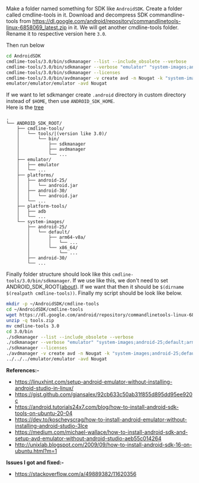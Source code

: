 Make a folder named something for SDK like `AndroidSDK`. Create a folder called cmdline-tools in it. Download and decompress SDK commandline-tools from https://dl.google.com/android/repository/commandlinetools-linux-6858069_latest.zip in it. We will get another cmdline-tools folder.  
Rename it to respective version here `3.0`.

Then run below

```bash
cd AndroidSDK
cmdlime-tools/3.0/bin/sdkmanager --list --include_obsolete --verbose
cmdlime-tools/3.0/bin/sdkmanager --verbose "emulator" "system-images;android-25;default;arm64-v8a" "platforms;android-25" "platform-tools"
cmdlime-tools/3.0/bin/sdkmanager --licenses
cmdlime-tools/3.0/bin/avdmanager -v create avd -n Nougat -k "system-images;android-25;arm64-v8a"
emulator/emulator/emulator -avd Nougat
```

If we want to let sdkmanger create `.android` directory in custom directory instead of `$HOME`, then use `ANDROID_SDK_HOME`.  
Here is the [tree](https://tree.nathanfriend.io/?s=(%27options!(%27fancy!true~fullPath!false~trailingSlash!true)~L(%27L%27ANDROID_SDK_ROOTJ*cmdline-F7%20F%2F%7C%7BM%20like%203.0%7D7WbinCsdkGavdGB*Qr7QEHXrU*XE-F7adb7B*system-imageHdefaultCarm64-v8aC*VCx86_64C*VUB%27)~M!%271%27)W%207J**9androidBVJC7**Er7B*platformFtoolsGmanagerCHs79-257*J%5CnLsource!MversionQemulatoU79-307V...W*%20X9.ja%01XWVUQMLJHGFECB97*)
```
.
└── ANDROID_SDK_ROOT/
    ├── cmdline-tools/
    │   └── tools/|(version like 3.0)/
    │       └── bin/
    │           ├── sdkmanager
    │           ├── avdmanager
    │           └── ...
    ├── emulator/
    │   ├── emulator
    │   └── ...
    ├── platforms/
    │   ├── android-25/
    │   │   └── android.jar
    │   ├── android-30/
    │   │   └── android.jar
    │   └── ...
    ├── platform-tools/
    │   ├── adb
    │   └── ...
    └── system-images/
        ├── android-25/
        │   └── default/
        │       ├── arm64-v8a/
        │       │   └── ...
        │       └── x86_64/
        │           └── ...
        ├── android-30/
        └── ...
```
Finally folder structure should look like this `cmdline-tools/3.0/bin/sdkmanager`. If we use like this, we don't need to set ANDROID_SDK_ROOT([about](https://developer.android.com/studio/command-line/variables)). If we want that then it should be `$(dirname $(realpath cmdline-tools))`.
Finally my script should be look like below.
```bash
mkdir -p ~/AndroidSDK/cmdline-tools
cd ~/AndroidSDK/cmdline-tools
wget https://dl.google.com/android/repository/commandlinetools-linux-6858069_latest.zip -o tools.zip
unzip -q tools.zip
mv cmdline-tools 3.0
cd 3.0/bin
./sdkmanager --list --include_obsolete --verbose
./sdkmanager --verbose "emulator" "system-images;android-25;default;arm64-v8a" "platforms;android-25" "platform-tools"
./sdkmanager --licenses
./avdmanager -v create avd -n Nougat -k "system-images;android-25;default;arm64-v8a"
../../../emulator/emulator -avd Nougat
```

**References:-**  
- https://linuxhint.com/setup-android-emulator-without-installing-android-studio-in-linux/
- https://gist.github.com/giansalex/92cb633c50ab31f855d895dd95ee920c
- https://android.tutorials24x7.com/blog/how-to-install-android-sdk-tools-on-ubuntu-20-04
- https://dev.to/koscheyscrag/how-to-install-android-emulator-without-installing-android-studio-3lce
- https://medium.com/michael-wallace/how-to-install-android-sdk-and-setup-avd-emulator-without-android-studio-aeb55c014264
- http://unixlab.blogspot.com/2009/09/how-to-install-android-sdk-16-on-ubuntu.html?m=1

**Issues I got and fixed:-**
- https://stackoverflow.com/a/49889382/11620356
